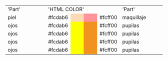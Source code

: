 <table border="0" cellpadding="0" cellspacing="0" width="50%">
<tr>
<td width="30%"> 'Part' </td>
<td colspan="4" > 'HTML COLOR'</td>
<td width="30%" > 'Part' </td>
</tr>
<tr>
<td width="30%"> piel </td>
<td width="10%">#fcdab6</td>
<td width="10%" bgcolor="#fcdab6"></td>
<td width="10%" bgcolor="#ff949b"></td>
<td width="10%"> #fcff00 </td>
<td width="30%" >maquillaje </td>
</tr>
<tr>
<td width="30%"> ojos </td>
<td width="10%">#fcdab6</td>
<td width="10%" bgcolor="#fcff00"></td>
<td width="10%" bgcolor="#f1941f"></td>
<td width="10%">#fcff00</td>
<td width="30%" >pupilas </td>
</tr>
<tr>
<td width="30%"> ojos </td>
<td width="10%">#fcdab6</td>
<td width="10%" bgcolor="#fcff00"></td>
<td width="10%" bgcolor="#f1941f"></td>
<td width="10%">#fcff00</td>
<td width="30%" >pupilas </td>
</tr>
<tr>
<td width="30%"> ojos </td>
<td width="10%">#fcdab6</td>
<td width="10%" bgcolor="#fcff00"></td>
<td width="10%" bgcolor="#f1941f"></td>
<td width="10%">#fcff00</td>
<td width="30%" >pupilas </td>
</tr>
<tr>
<td width="30%"> ojos </td>
<td width="10%">#fcdab6</td>
<td width="10%" bgcolor="#fcff00"></td>
<td width="10%" bgcolor="#f1941f"></td>
<td width="10%">#fcff00</td>
<td width="30%" >pupilas </td>
</tr>
</table>
